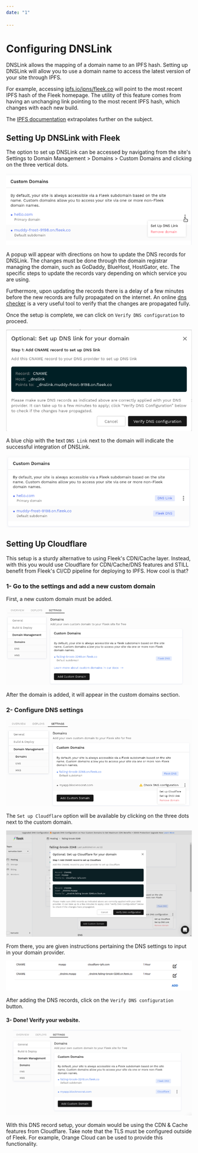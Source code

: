 ```yaml
---
date: "1"

---
```

# Configuring DNSLink

DNSLink allows the mapping of a domain name to an IPFS hash. Setting up DNSLink will allow you to use a domain name to access the latest version of your site through IPFS.

For example, accessing [ipfs.io/ipns/fleek.co](https://ipfs.io/ipns/fleek.co/) will point to the most recent IPFS hash of the Fleek homepage. The utility of this feature comes from having an unchanging link pointing to the most recent IPFS hash, which changes with each new build.

The [IPFS documentation](https://docs.ipfs.io/guides/concepts/dnslink/) extrapolates further on the subject.

## Setting Up DNSLink with Fleek
The option to set up DNSLink can be accessed by navigating from the site's Settings to Domain Management > Domains > Custom Domains and clicking on the three vertical dots.

![](imgs/dnslink_setup.png)

A popup will appear with directions on how to update the DNS records for DNSLink. The changes must be done through the domain registrar managing the domain, such as GoDaddy, BlueHost, HostGator, etc. The specific steps to update the records vary depending on which service you are using.

Furthermore, upon updating the records there is a delay of a few minutes before the new records are fully propagated on the internet. An online [dns checker](https://dnschecker.org/) is a very useful tool to verify that the changes are propagated fully.

Once the setup is complete, we can click on `Verify DNS configuration` to proceed.

![](imgs/dnslink_modal.png)

A blue chip with the text `DNS Link` next to the domain will indicate the successful integration of DNSLink.

![](imgs/dnslink_result.png)

## Setting Up Cloudflare

This setup is a sturdy alternative to using Fleek's CDN/Cache layer. Instead, with this you would use Cloudflare for CDN/Cache/DNS features and STILL benefit from Fleek's CI/CD pipeline for deploying to IPFS. How cool is that?

### 1- Go to the settings and add a new custom domain

First, a new custom domain must be added.

![](imgs/cloudflare.png)

After the domain is added, it will appear in the custom domains section.

### 2- Configure DNS settings

![](imgs/cloudflare2.png)

The `Set up Cloudflare` option will be available by clicking on the three dots next to the custom domain.

![](imgs/cloudflare3.png)

From there, you are given instructions pertaining the DNS settings to input in your domain provider.

![](imgs/cloudflare4.png)

After adding the DNS records, click on the `Verify DNS configuration` button.

#### 3- Done! Verify your website.

![](imgs/cloudflare5.png)

With this DNS record setup, your domain would be using the CDN & Cache features from Cloudflare. Take note that the TLS must be configured outside of Fleek. For example, Orange Cloud can be used to provide this functionality.